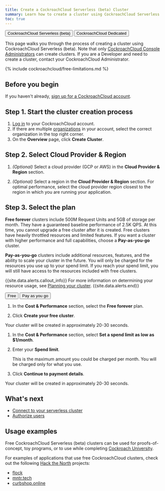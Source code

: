 ```yaml
---
title: Create a CockroachCloud Serverless (beta) Cluster
summary: Learn how to create a cluster using CockroachCloud Serverless (beta).
toc: true
---
```


<div class="filters clearfix">
    <a href="create-a-serverless-cluster.html"><button class="filter-button page-level current">CockroachCloud Serverless (beta)</button></a>
    <a href="create-your-cluster.html"><button class="filter-button page-level">CockroachCloud Dedicated</button></a>
</div>

This page walks you through the process of creating a cluster using CockroachCloud Serverless (beta). Note that only [CockroachCloud Console Administrators](console-access-management.html#console-admin) can create clusters. If you are a Developer and need to create a cluster, contact your CockroachCloud Administrator.

{% include cockroachcloud/free-limitations.md %}

## Before you begin

If you haven't already, <a href="https://cockroachlabs.cloud/signup?referralId=docs_create_serverless_cluster" rel="noopener" target="_blank">sign up for a CockroachCloud account</a>.

## Step 1. Start the cluster creation process

1. [Log in](https://cockroachlabs.cloud/) to your CockroachCloud account.
2. If there are multiple [organizations](console-access-management.html#organization) in your account, select the correct organization in the top right corner.
3. On the **Overview** page, click **Create Cluster**.

## Step 2. Select Cloud Provider & Region 

1. _(Optional)_ Select a cloud provider (GCP or AWS) in the **Cloud Provider & Region** section.

1. _(Optional)_ Select a region in the **Cloud Provider & Region** section. For optimal performance, select the cloud provider region closest to the region in which you are running your application.

## Step 3. Select the plan

**Free forever** clusters include 500M Request Units and 5GB of storage per month. They have a guaranteed baseline performance of 2.5K QPS. At this time, you cannot upgrade a free cluster after it is created. Free clusters have heavily throttled resources and limited features. If you want a cluster with higher performance and full capabilities, choose a **Pay-as-you-go** cluster.

**Pay-as-you-go** clusters include additional resources, features, and the ability to scale your cluster in the future. You will only be charged for the resources you use up to your spend limit. If you reach your spend limit, you will still have access to the resources included with free clusters.

{{site.data.alerts.callout_info}}
For more information on determining your resource usage, see [Planning your cluster](serverless-cluster-management.html#planning-your-cluster).
{{site.data.alerts.end}}

<div class="filters clearfix">
  <button class="filter-button page-level" data-scope="free">Free</button>
  <button class="filter-button page-level" data-scope="paid">Pay as you go</button>
</div>

<section class="filter-content" markdown="1" data-scope="free">

1. In the **Cost & Performance** section, select the **Free forever** plan.

1. Click **Create your free cluster**.

Your cluster will be created in approximately 20-30 seconds.

</section>

<section class="filter-content" markdown="1" data-scope="paid">


1. In the **Cost & Performance** section, select **Set a spend limit as low as $1/month**.

1. Enter your **Spend limit**.

    This is the maximum amount you could be charged per month. You will be charged only for what you use.

1. Click **Continue to payment details**.

Your cluster will be created in approximately 20-30 seconds.

</section>

## What's next

- [Connect to your serverless cluster](connect-to-a-serverless-cluster.html)
- [Authorize users](user-authorization.html)

## Usage examples

Free CockroachCloud Serverless (beta) clusters can be used for proofs-of-concept, toy programs, or to use while completing [Cockroach University](https://www.cockroachlabs.com/cockroach-university/).

For examples of applications that use free CockroachCloud clusters, check out the following [Hack the North](https://hackthenorth.com/) projects:

- [flock](https://devpost.com/software/flock-figure-out-what-film-to-watch-with-friends)
- [mntr.tech](https://devpost.com/software/mntr-tech)
- [curbshop.online](https://devpost.com/software/curbshop-online)
